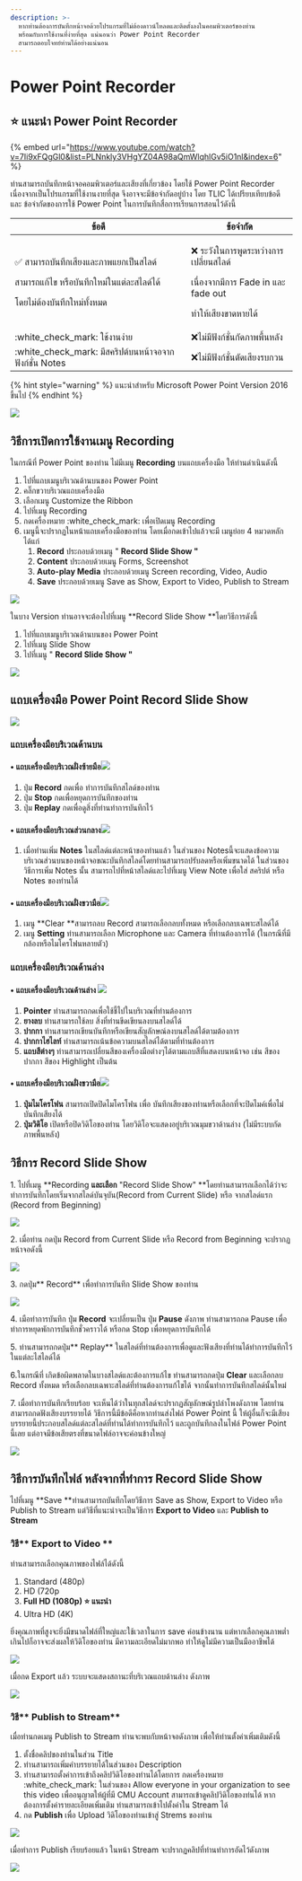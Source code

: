 ```yaml
---
description: >-
  หากท่านต้องการบันทึกหน้าจอด้วยโปรแกรมที่ไม่ต้องดาวน์โหลดและติดตั้งลงในคอมพิวเตอร์ของท่าน
  พร้อมกับการใช้งานที่ง่ายที่สุด แน่นอนว่า Power Point Recorder
  สามารถตอบโจทย์ท่านได้อย่างแน่นอน
---
```


# Power Point Recorder

## :star: แนะนำ Power Point Recorder

{% embed url="https://www.youtube.com/watch?v=7Ii9xFQgGl0&list=PLNnkly3VHgYZ04A98aQmWlqhlGv5iO1nl&index=6" %}

&#x20;          ท่านสามารถบันทึกหน้าจอคอมพิวเตอร์และเสียงที่เกี่ยวข้อง โดยใช้ Power Point Recorder  เนื่องจากเป็นโปรแกรมที่ใช้งานงายที่สุด จึงอาจจะมีข้อจำกัดอยู่บ้าง โดย TLIC ได้เปรียบเทียบข้อดี และ ข้อจำกัดของการใช้ Power Point ในการบันทึกสื่อการเรียนการสอนไว้ดังนี้

| ข้อดี                                                                                                                                                                                                 | ข้อจำกัด                                                                                                                                                                                |
| ----------------------------------------------------------------------------------------------------------------------------------------------------------------------------------------------------- | --------------------------------------------------------------------------------------------------------------------------------------------------------------------------------------- |
| <p><span data-gb-custom-inline data-tag="emoji" data-code="2705">✅</span> สามารถบันทึกเสียงและภาพแยกเป็นสไลด์ </p><p>สามารถแก้ไข หรือบันทึกใหม่ในแต่ละสไลด์ได้ </p><p>โดยไม่ต้องบันทึกใหม่ทั้งหมด</p> | <p><span data-gb-custom-inline data-tag="emoji" data-code="274c">❌</span> ระวังในการพูดระหว่างการเปลี่ยนสไลด์ </p><p>เนื่องจากมีการ Fade in และ fade out </p><p>ทำให้เสียงขาดหายได้</p> |
| :white\_check\_mark: ใช้งานง่าย                                                                                                                                                                       | :x:ไม่มีฟังก์ชั่นกัดภาพพื้นหลัง                                                                                                                                                         |
| :white\_check\_mark: มีสคริปต์บนหน้าจอจากฟังก์ชั่น Notes                                                                                                                                              | :x:ไม่มีฟังก์ชั่นตัดเสียงรบกวน                                                                                                                                                          |

{% hint style="warning" %}
แนะนำสำหรับ Microsoft Power Point Version 2016 ขึ้นไป
{% endhint %}

![](<../../.gitbook/assets/Grey and White Online Music YouTube Video Ad.gif>)

## วิธีการเปิดการใช้งานเมนู Recording

ในกรณีที่ Power Point ของท่าน ไม่มีเมนู **Recording** บนแถบเครื่องมือ ให้ท่านดำเนินดังนี้

1. ไปที่แถบเมนูบริเวณด้านบนของ Power Point&#x20;
2. คลิ๊กขวาบริเวณแถบเครื่องมือ&#x20;
3. เลือกเมนู Customize the Ribbon  &#x20;
4. ไปที่เมนู Recording
5. กดเครื่องหมาย :white\_check\_mark: เพื่อเปิดเมนู Recording&#x20;
6. เมนูนี้จะปรากฏในหน้าแถบเครื่องมือของท่าน โดยเมื่อกดเข้าไปแล้วจะมี เมนูย่อย 4 หมวดหลักได้แก่
   1. **Record** ประกอบด้วยเมนู " **Record Slide Show "**
   2. **Content** ประกอบด้วยเมนู Forms, Screenshot
   3. **Auto-play Media** ประกอบด้วยเมนู Screen recording, Video, Audio
   4. **Save** ประกอบด้วยเมนู Save as Show, Export to Video, Publish to Stream

![](<../../.gitbook/assets/image (164).png>)

ในบาง Version ท่านอาจจะต้องไปที่เมนู **Record Slide Show **โดยวิธีการดังนี้

1. ไปที่แถบเมนูบริเวณด้านบนของ Power Point&#x20;
2. ไปที่เมนู Slide Show&#x20;
3. ไปที่เมนู " **Record Slide Show "**

![](<../../.gitbook/assets/image (163).png>)

## แถบเครื่องมือ Power Point Record Slide Show

![](<../../.gitbook/assets/image (118).png>)

### แถบเครื่องมือบริเวณด้านบน

#### • แถบเครื่องมือบริเวณฝั่งซ้ายมือ![](<../../.gitbook/assets/image (113).png>)&#x20;

1. ปุ่ม **Record** กดเพื่อ ทำการบันทึกสไลด์ของท่าน
2. ปุ่ม **Stop** กดเพื่อหยุดการบันทึกของท่าน
3. ปุ่ม **Replay** กดเพื่อดูสิ่งที่ท่านทำการบันทึกไว้

#### • แถบเครื่องมือบริเวณส่วนกลาง![](<../../.gitbook/assets/image (115).png>)&#x20;

1. เมื่อท่านเพิ่ม **Notes** ในสไลด์แต่ละหน้าของท่านแล้ว ในส่วนของ Notesนี้จะแสดงข้อความบริเวณส่วนบนของหน้าจอขณะบันทึกสไลด์โดยท่านสามารถปรับลดหรือเพิ่มขนาดได้  ในส่วนของวิธีการเพิ่ม Notes นั้น  สามารถไปที่หน้าสไลด์และไปที่เมนู View Note เพื่อใส่ สคริปต์ หรือ Notes ของท่านได้

#### • แถบเครื่องมือบริเวณฝั่งขวามือ![](<../../.gitbook/assets/image (114).png>)

1. เมนู **Clear **สามารถลบ Record สามารถเลือกลบทั้งหมด หรือเลือกลบเฉพาะสไลด์ได้
2.  เมนู **Setting** ท่านสามารถเลือก Microphone และ Camera ที่ท่านต้องการได้ (ในกรณีที่มีกล้องหรือไมโครโฟนหลายตัว)





### แถบเครื่องมือบริเวณด้านล่าง

#### • แถบเครื่องมือบริเวณด้านล่าง ![](<../../.gitbook/assets/image (116).png>)&#x20;

1. **Pointer** ท่านสามารถกดเพื่อใช้ชี้ไปในบริเวณที่ท่านต้องการ
2. **ยางลบ** ท่านสามารถใช้ลบ สิ่งที่ท่านขีดเขียนลงบนสไลด์ได้
3. **ปากกา** ท่านสามารถเขียนบันทึกหรือเขียนสัญลักษณ์ลงบนสไลด์ได้ตามต้องการ
4. **ปากกาไฮไลท์** ท่านสามารถเน้นข้อความบนสไลด์ได้ตามที่ท่านต้องการ
5. **แถบสีต่างๆ** ท่านสามารถเปลี่ยนสีของเครื่องมือต่างๆได้ตามแถบสีที่แสดงบนหน้าจอ เช่น สีของปากกา สีของ Highlight เป็นต้น

#### • แถบเครื่องมือบริเวณฝั่งขวามือ![](<../../.gitbook/assets/image (117).png>)&#x20;

1. **ปุ่มไมโครโฟน** สามารถเปิดปิดไมโครโฟน เพื่อ บันทึกเสียงของท่านหรือเลือกที่จะปิดไมค์เพื่อไม่บันทึกเสียงได้
2. **ปุ่มวิดิโอ** เปิดหรือปิดวิดิโอของท่าน โดยวิดิโอจะแสดงอยู่บริเวณมุมขวาด้านล่าง (ไม่มีระบบกัดภาพพื้นหลัง)

## วิธีการ Record Slide Show

1\. ไปที่เมนู **Recording **และเลือก** "Record Slide Show"  **โดยท่านสามารถเลือกได้ว่าจะทำการบันทึกโดยเริ่มจากสไลด์บันจุบัน(Record from Current Slide) หรือ จากสไลด์แรก (Record from Beginning)

![](<../../.gitbook/assets/image (109).png>)



2\. เมื่อท่าน กดปุ่ม Record from Current Slide หรือ Record from Beginning จะปรากฏหน้าจอดังนี้

![](<../../.gitbook/assets/image (110).png>)



3\. กดปุ่ม** Record** เพื่อทำการบันทึก Slide Show ของท่าน

![](<../../.gitbook/assets/image (119).png>)

4\. เมือทำการบันทึก ปุ่ม **Record** จะเปลี่ยนเป็น ปุ่ม **Pause** ดังภาพ ท่านสามารถกด Pause เพื่อทำการหยุดพักการบันทึกชั่วคราวได้ หรือกด Stop เพื่อหยุดการบันทึกได้

5\. ท่านสามารถกดปุ่ม** Replay** ในสไลด์ที่ท่านต้องการเพื่อดูและฟังเสียงที่ท่านได้ทำการบันทึกไว้ในแต่ละไสไลด์ได้&#x20;

6.ในกรณีที่ เกิดข้อผิดพลาดในบางสไลด์และต้องการแก้ไข ท่านสามารถกดปุ่ม **Clear** และเลือกลบ Record ทั้งหมด หรือเลือกลบเฉพาะสไลด์ที่ท่านต้องการแก้ไขได้ จากนั้นทำการบันทึกสไลด์นั้นใหม่

7\. เมื่อทำการบันทึกเรียบร้อย จะเห็นได้ว่าในทุกสไลด์จะปรากฏสัญลักษณ์รูปลำโพงดังภาพ โดยท่านสามารถกดฟังเสียงบรรยายได้ วิธีการนี้มีข้อดีคือหากท่านส่งไฟล์ Power Point นี้ ให้ผู้อื่นก็จะมีเสียงบรรยายนี้ประกอบสไลด์แต่ละสไลด์ที่ท่านได้ทำการบันทึกไว้ และถูกบันทึกลงในไฟล์ Power Point นี้เลย แต่อาจมีข้อเสียตรงที่ขนาดไฟล์อาจจะค่อนข้างใหญ่

![](<../../.gitbook/assets/image (120).png>)

## วิธีการบันทึกไฟล์ หลังจากที่ทำการ Record Slide Show

&#x20;         ไปที่เมนู **Save **ท่านสามารถบันทึกโดยวิธีการ Save as Show, Export to Video หรือ Publish to Stream แต่วิธีที่แนะนำจะเป็นวิธีการ **Export to Video** และ **Publish to Stream**

### วิธี** Export to Video **

ท่านสามารถเลือกคุณภาพของไฟล์ได้ดังนี้

1. Standard (480p)&#x20;
2. HD (720p&#x20;
3. **Full HD (1080p) **:star:** แนะนำ**
4. Ultra HD (4K)

ยิ่งคุณภาพที่สูงจะยิ่งมีขนาดไฟล์ที่ใหญ่และใช้เวลาในการ save ค่อนข้างนาน  แต่หากเลือกคุณภาพต่ำเกินไปก็อาจจะส่งผลให้วิดิโอของท่าน มีความละเอียดไม่มากพอ ทำให้ดูไม่มีความเป็นมืออาชีพได้&#x20;

![](<../../.gitbook/assets/image (121).png>)

เมื่อกด Export แล้ว ระบบจะแสดงสถานะที่บริเวณแถบด้านล่าง ดังภาพ

![](<../../.gitbook/assets/image (122).png>)



### วิธี** Publish to Stream**

เมื่อท่านกดเมนู Publish to Stream ท่านจะพบกับหน้าจอดังภาพ เพื่อให้ท่านตั้งค่าเพิ่มเติมดังนี้

1. ตั้งชื่อคลิปของท่านในส่วน Title
2. ท่านสามารถเพิ่มคำบรรยายได้ในส่วนของ Description
3. ท่านสามารถตั้งค่าการเข้าถึงคลิปวิดิโอของท่านได้โดยการ กดเครื่องหมาย :white\_check\_mark: ในส่วนของ Allow everyone in your organization to see this video เพื่ออนุญาตให้ผู้ที่มี CMU Account สามารถเข้าดูคลิปวิดิโอของท่นได้ หากต้องการตั้งค่ารายละเอียดเพิ่มเติม ท่านสามารถเข้าไปตั้งค่าใน Stream ได้
4. กด **Publish** เพื่อ Upload วิดิโอของท่านเข้าสู่ Strems ของท่าน

![](<../../.gitbook/assets/image (123).png>)



เมื่อทำการ Publish เรียบร้อยแล้ว ในหน้า Stream จะปรากฏคลิปที่ท่านทำการอัดไว้ดังภาพ

![](<../../.gitbook/assets/image (124).png>)
